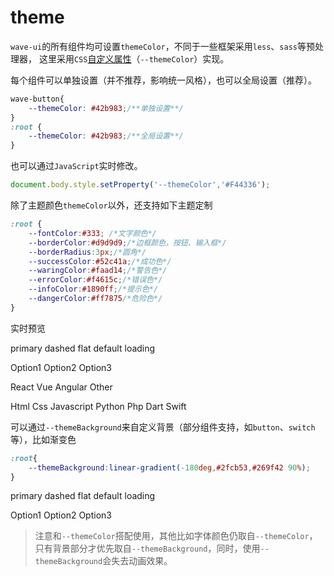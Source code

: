 # theme

`wave-ui`的所有组件均可设置`themeColor`，不同于一些框架采用`less`、`sass`等预处理器， 这里采用`CSS`[自定义属性](https://developer.mozilla.org/zh-CN/docs/Web/CSS/Using_CSS_custom_properties)（`--themeColor`）实现。

每个组件可以单独设置（并不推荐，影响统一风格），也可以全局设置（推荐）。

```css
wave-button{
    --themeColor: #42b983;/**单独设置**/
}
:root {
    --themeColor: #42b983;/**全局设置**/
}
```

也可以通过`JavaScript`实时修改。

```js
document.body.style.setProperty('--themeColor','#F44336');
```

除了主题颜色`themeColor`以外，还支持如下主题定制

```css
:root {
    --fontColor:#333; /*文字颜色*/
    --borderColor:#d9d9d9;/*边框颜色，按钮、输入框*/
    --borderRadius:3px;/*圆角*/
    --successColor:#52c41a;/*成功色*/
    --waringColor:#faad14;/*警告色*/
    --errorColor:#f4615c;/*错误色*/
    --infoColor:#1890ff;/*提示色*/
    --dangerColor:#ff7875/*危险色*/
}
```

<wave-color-pane defaultvalue="#42b983" onchange="changeColor(this.value)"><wave-color-pane>

实时预览

<wave-button type="primary">primary</wave-button>
<wave-button type="dashed">dashed</wave-button>
<wave-button type="flat">flat</wave-button>
<wave-button>default</wave-button>
<wave-button type="primary" loading>loading</wave-button>
<wave-slider defaultvalue="30" min="-100" max="100" step="1"></wave-slider>
<p></p>
<wave-select>
    <wave-option value="1">Option1</wave-option>
    <wave-option value="2">Option2</wave-option>
    <wave-option value="3">Option3</wave-option>
</wave-select>
<p></p>
<wave-switch checked></wave-switch>
<p></p>
<wave-radio name="b" checked>React</wave-radio>
<wave-radio name="b">Vue</wave-radio>
<wave-radio name="b">Angular</wave-radio>
<wave-radio name="b">Other</wave-radio>
<p></p>
<wave-checkbox name="a" checked>Html</wave-checkbox>
<wave-checkbox name="a">Css</wave-checkbox>
<wave-checkbox name="a">Javascript</wave-checkbox>
<wave-checkbox name="a">Python</wave-checkbox>
<wave-checkbox name="a">Php</wave-checkbox>
<wave-checkbox name="a">Dart</wave-checkbox>
<wave-checkbox name="a">Swift</wave-checkbox>

可以通过`--themeBackground`来自定义背景（部分组件支持，如`button`、`switch`等），比如渐变色

```css
:root{
    --themeBackground:linear-gradient(-180deg,#2fcb53,#269f42 90%);
}
```

<div style="--themeBackground:linear-gradient(-180deg,#2fcb53,#269f42 90%);--themeColor: #269f42">
<wave-button type="primary">primary</wave-button>
<wave-button type="dashed">dashed</wave-button>
<wave-button type="flat">flat</wave-button>
<wave-button>default</wave-button>
<wave-button type="primary" loading>loading</wave-button>
<p></p>
<wave-select type="primary">
    <wave-option value="1">Option1</wave-option>
    <wave-option value="2">Option2</wave-option>
    <wave-option value="3">Option3</wave-option>
</wave-select>
<p></p>
<wave-switch checked></wave-switch>
<p></p>
<wave-date-pane style="width:400px"></wave-date-pane>
</div>

> 注意和`--themeColor`搭配使用，其他比如字体颜色仍取自`--themeColor`，只有背景部分才优先取自`--themeBackground`，同时，使用`--themeBackground`会失去动画效果。
